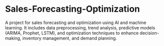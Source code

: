 # Sales-Forecasting-Optimization
A project for sales forecasting and optimization using AI and machine learning. It includes data preprocessing, trend analysis, predictive models (ARIMA, Prophet, LSTM), and optimization techniques to enhance decision-making, inventory management, and demand planning.
